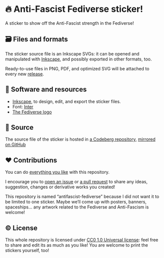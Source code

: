 # 🔥 Anti-Fascist Fediverse sticker!

A sticker to show off the Anti-Fascist strength in the Fediverse!

## 🗃️ Files and formats

The sticker source file is an Inkscape SVGs: it can be opened and manipulated with [Inkscape](https://inkscape.org), and possibly exported in other formats, too.

Ready-to-use files in PNG, PDF, and optimized SVG will be attached to every new [release](https://codeberg.org/tommi/antifascist-fediverse/releases 'tommi/antifascist-fediverse releases on Codeberg').

## 🤖 Software and resources

- [Inkscape](https://inkscape.org), to design, edit, and export the sticker files.
- Font: [Inter](https://rsms.me/inter)
- [The Fediverse logo](https://commons.wikimedia.org/wiki/File:Fediverse_logo_proposal.svg 'Fediverse_logo_proposal.svg on Wikipedia Commons')

## 👾 Source

The source file of the sticker is hosted in [a Codeberg repository](https://codeberg.org/tommi/antifascist-fediverse 'tommi/antifascist-fediverse on Codeberg'), [mirrored on GitHub](https://github.com/xplosionmind/antifascist-fediverse 'xplosionmind/antifascist-fediverse on GitHub')

## ❤️ Contributions

You can do [everything you like](#License) with this repository.

I encourage you to [open an issue](https://codeberg.org/tommi/antifascist-fediverse/issues 'tommi/antifascist-fediverse issues on Codeberg') or [a pull request](https://codeberg.org/tommi/antifascist-fediverse/issues 'tommi/antifascist-fediverse issues on Codeberg') to share any ideas, suggestion, changes or derivative works you created!

This repository is named “antifascist-fediverse” because I did not want it to be limited to one sticker. Maybe we’ll come up with posters, banners, spaceships… any artwork related to the Fediverse and Anti-Fascism is welcome!

## ©️ License

This whole repository is licensed under [CC0 1.0 Universal license](https://creativecommons.org/publicdomain/zero/1.0/ 'CC0 1.0 Universal – Deed'): feel free to share and edit its as much as you like! You are welcome to print the stickers yourself, too!
